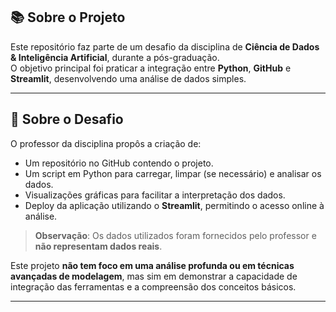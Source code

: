 ## 📚 Sobre o Projeto

Este repositório faz parte de um desafio da disciplina de **Ciência de Dados & Inteligência Artificial**, durante a pós-graduação.  
O objetivo principal foi praticar a integração entre **Python**, **GitHub** e **Streamlit**, desenvolvendo uma análise de dados simples.

---

## 🧠 Sobre o Desafio

O professor da disciplina propôs a criação de:

- Um repositório no GitHub contendo o projeto.
- Um script em Python para carregar, limpar (se necessário) e analisar os dados.
- Visualizações gráficas para facilitar a interpretação dos dados.
- Deploy da aplicação utilizando o **Streamlit**, permitindo o acesso online à análise.

> **Observação**: Os dados utilizados foram fornecidos pelo professor e **não representam dados reais**.

Este projeto **não tem foco em uma análise profunda ou em técnicas avançadas de modelagem**, mas sim em demonstrar a capacidade de integração das ferramentas e a compreensão dos conceitos básicos.

---
